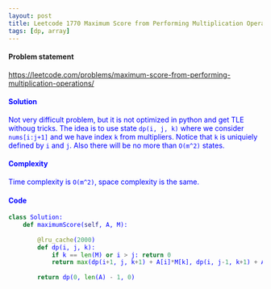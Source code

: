 ```yaml
---
layout: post
title: Leetcode 1770 Maximum Score from Performing Multiplication Operations
tags: [dp, array]
---
```


#### Problem statement

<a href="https://leetcode.com/problems/maximum-score-from-performing-multiplication-operations/"> <font color = blue>https://leetcode.com/problems/maximum-score-from-performing-multiplication-operations/

#### Solution
Not very difficult problem, but it is not optimized in python and get TLE withoug tricks. The idea is to use state `dp(i, j, k)` where we consider `nums[i:j+1]` and we have index `k` from multipliers. Notice that `k` is uniquiely defined by `i` and `j`. Also there will be no more than `O(m^2)` states.

#### Complexity
Time complexity is `O(m^2)`, space complexity is the same.

#### Code
```python
class Solution:
    def maximumScore(self, A, M):
        
        @lru_cache(2000)
        def dp(i, j, k):
            if k == len(M) or i > j: return 0
            return max(dp(i+1, j, k+1) + A[i]*M[k], dp(i, j-1, k+1) + A[j]*M[k])
        
        return dp(0, len(A) - 1, 0)
```
